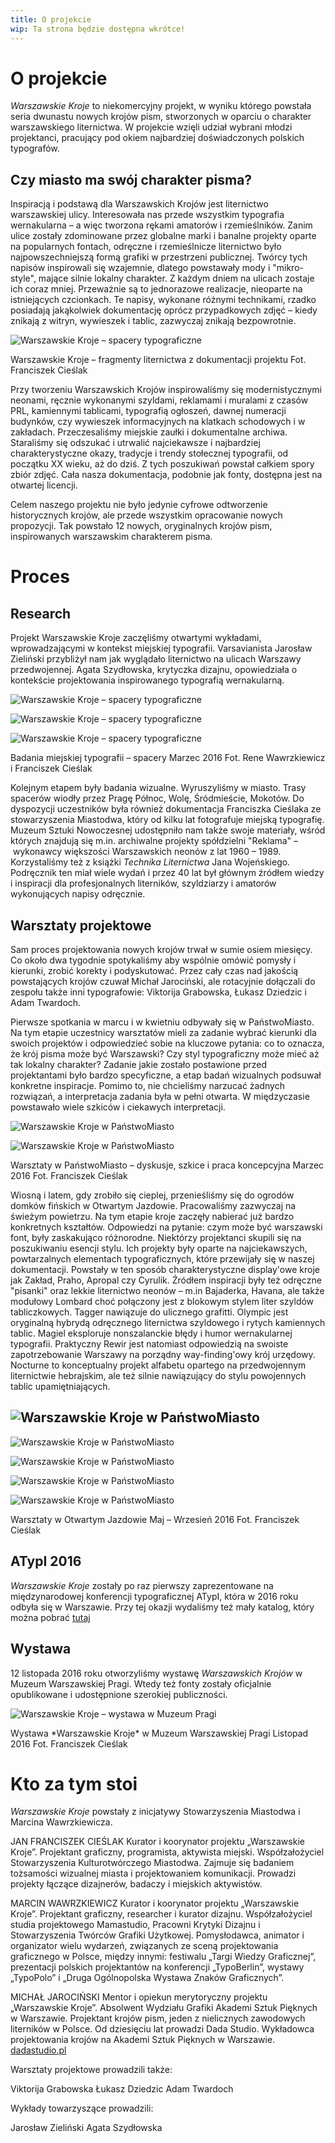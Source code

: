 ```yaml
---
title: O projekcie
wip: Ta strona będzie dostępna wkrótce!
---
```


# O projekcie

*Warszawskie Kroje* to niekomercyjny projekt, w wyniku którego powstała seria dwunastu nowych krojów pism, stworzonych w oparciu o charakter warszawskiego liternictwa. W projekcie wzięli udział wybrani młodzi projektanci, pracujący pod okiem najbardziej doświadczonych polskich typografów.

## Czy miasto ma swój charakter pisma?

Inspiracją i podstawą dla Warszawskich Krojów jest liternictwo warszawskiej ulicy. Interesowała nas przede wszystkim typografia wernakularna – a więc tworzona rękami amatorów i rzemieślników.  Zanim ulice zostały zdominowane przez globalne marki i banalne projekty oparte na popularnych fontach, odręczne i rzemieślnicze liternictwo było najpowszechniejszą formą grafiki w przestrzeni publicznej. Twórcy tych napisów inspirowali się wzajemnie, dlatego powstawały mody i "mikro-style", mające silnie lokalny charakter. Z każdym dniem na ulicach zostaje ich coraz mniej. Przeważnie są to jednorazowe realizacje, nieoparte na istniejących czcionkach. Te napisy, wykonane różnymi technikami, rzadko posiadają jakąkolwiek dokumentację oprócz przypadkowych zdjęć – kiedy znikają z witryn, wywieszek i tablic, zazwyczaj znikają bezpowrotnie.

![Warszawskie Kroje – spacery typograficzne](/static/images/wk-about/warszawskie-kroje-00.jpg)

<p class="caption">
Warszawskie Kroje – fragmenty liternictwa z dokumentacji projektu
Fot. Franciszek Cieślak

Przy tworzeniu Warszawskich Krojów inspirowaliśmy się modernistycznymi neonami, ręcznie wykonanymi szyldami, reklamami i muralami z czasów PRL, kamiennymi tablicami, typografią ogłoszeń, dawnej numeracji budynków, czy wywieszek informacyjnych na klatkach schodowych i w zakładach. Przeczesaliśmy miejskie zaułki i dokumentalne archiwa. Staraliśmy się odszukać i utrwalić najciekawsze i najbardziej charakterystyczne okazy, tradycje i trendy stołecznej typografii, od początku XX wieku, aż do dziś.  Z tych poszukiwań powstał całkiem spory zbiór zdjęć. Cała nasza dokumentacja, podobnie jak fonty, dostępna jest na otwartej licencji.

Celem naszego projektu nie było jedynie cyfrowe odtworzenie historycznych krojów, ale przede wszystkim opracowanie nowych propozycji. Tak powstało 12 nowych, oryginalnych krojów pism, inspirowanych warszawskim charakterem pisma.

# Proces

## Research

Projekt Warszawskie Kroje zaczęliśmy otwartymi wykładami, wprowadzającymi w kontekst miejskiej typografii. Varsavianista Jarosław Zieliński przybliżył nam jak wyglądało liternictwo na ulicach Warszawy przedwojennej. Agata Szydłowska, krytyczka dizajnu, opowiedziała o kontekście projektowania inspirowanego typografią wernakularną.

![Warszawskie Kroje – spacery typograficzne](/static/images/wk-about/warszawskie-kroje-01.jpg)

![Warszawskie Kroje – spacery typograficzne](/static/images/wk-about/warszawskie-kroje-20.jpg)

![Warszawskie Kroje – spacery typograficzne](/static/images/wk-about/warszawskie-kroje-23.jpg)

<p class="caption">
Badania miejskiej typografii – spacery
Marzec 2016
Fot. Rene Wawrzkiewicz i Franciszek Cieślak

Kolejnym etapem były badania wizualne. Wyruszyliśmy w miasto. Trasy spacerów wiodły przez Pragę Północ, Wolę, Śródmieście, Mokotów. Do dyspozycji uczestników była również dokumentacja Franciszka Cieślaka ze stowarzyszenia Miastodwa, który od kilku lat fotografuje miejską typografię. Muzeum Sztuki Nowoczesnej udostępniło nam także swoje materiały, wśród których znajdują się m.in. archiwalne projekty spółdzielni "Reklama" – wykonawcy większości Warszawskich neonów z lat 1960 – 1989. Korzystaliśmy też z książki *Technika Liternictwa* Jana Wojeńskiego. Podręcznik ten miał wiele wydań i przez 40 lat był głównym źródłem wiedzy i inspiracji dla profesjonalnych literników, szyldziarzy i amatorów wykonujących napisy odręcznie.

## Warsztaty projektowe

Sam proces projektowania nowych krojów trwał w sumie osiem miesięcy. Co około dwa tygodnie spotykaliśmy aby wspólnie omówić pomysły i kierunki, zrobić korekty i podyskutować. Przez cały czas nad jakością powstających krojów czuwał Michał Jarociński, ale rotacyjnie dołączali do zespołu także inni typografowie: Viktorija Grabowska, Łukasz Dziedzic i Adam Twardoch.

Pierwsze spotkania w marcu i w kwietniu odbywały się w PaństwoMiasto. Na tym etapie uczestnicy warsztatów mieli za zadanie wybrać kierunki dla swoich projektów i odpowiedzieć sobie na kluczowe  pytania: co to oznacza, że krój pisma może być Warszawski? Czy styl typograficzny może mieć aż tak lokalny charakter? Zadanie jakie zostało postawione przed projektantami było bardzo specyficzne, a etap badań wizualnych podsuwał konkretne inspiracje. Pomimo to, nie chcieliśmy narzucać żadnych rozwiązań, a interpretacja zadania była w pełni otwarta. W międzyczasie powstawało wiele szkiców i ciekawych interpretacji.

![Warszawskie Kroje w PaństwoMiasto](/static/images/wk-about/warszawskie-kroje-02.jpg)

![Warszawskie Kroje w PaństwoMiasto](/static/images/wk-about/warszawskie-kroje-03.jpg)

<p class="caption">
Warsztaty w PaństwoMiasto – dyskusje, szkice i praca koncepcyjna
Marzec 2016
Fot. Franciszek Cieślak

Wiosną i latem, gdy zrobiło się cieplej, przenieśliśmy się do ogrodów domków fińskich w Otwartym Jazdowie. Pracowaliśmy zazwyczaj na świeżym powietrzu. Na tym etapie kroje zaczęły nabierać już bardzo konkretnych kształtów. Odpowiedzi na pytanie: czym może być warszawski font, były zaskakująco różnorodne. Niektórzy projektanci skupili się na poszukiwaniu esencji stylu. Ich projekty były oparte na najciekawszych, powtarzalnych elementach typograficznych, które przewijały się w naszej dokumentacji. Powstały w ten sposób charakterystyczne display'owe kroje jak Zakład, Praho, Apropal czy Cyrulik. Źródłem inspiracji były też odręczne "pisanki" oraz lekkie liternictwo neonów – m.in Bajaderka, Havana, ale także modułowy Lombard choć połączony jest z blokowym stylem liter szyldów tabliczkowych. Tagger nawiązuje do ulicznego grafitti. Olympic jest oryginalną hybrydą odręcznego liternictwa szyldowego i rytych kamiennych tablic. Magiel eksploruje nonszalanckie błędy i humor wernakularnej typografii. Praktyczny Rewir jest natomiast odpowiedzią na swoiste zapotrzebowanie Warszawy na porządny way-finding'owy krój urzędowy. Nocturne to konceptualny projekt alfabetu opartego na przedwojennym liternictwie hebrajskim, ale też silnie nawiązujący do stylu powojennych tablic upamiętniających.

## ![Warszawskie Kroje w PaństwoMiasto](/static/images/wk-about/warszawskie-kroje-06.jpg)

![Warszawskie Kroje w PaństwoMiasto](/static/images/wk-about/warszawskie-kroje-10.jpg)

![Warszawskie Kroje w PaństwoMiasto](/static/images/wk-about/warszawskie-kroje-11.jpg)

![Warszawskie Kroje w PaństwoMiasto](/static/images/wk-about/warszawskie-kroje-14.jpg)

![Warszawskie Kroje w PaństwoMiasto](/static/images/wk-about/warszawskie-kroje-15.jpg)

<p class="caption">
Warsztaty w Otwartym Jazdowie
Maj – Wrzesień 2016
Fot. Franciszek Cieślak

## ATypI 2016

*Warszawskie Kroje* zostały po raz pierwszy zaprezentowane na międzynarodowej konferencji typograficznej ATypI, która w 2016 roku odbyła się w Warszawie. Przy tej okazji wydaliśmy też mały katalog, który można pobrać [tutaj](https://issuu.com/miastodwa/docs/wkroje-broszura-en)

## Wystawa

12 listopada 2016 roku otworzyliśmy wystawę *Warszawskich Krojów* w Muzeum Warszawskiej Pragi. Wtedy też fonty zostały oficjalnie opublikowane i udostępnione szerokiej publiczności.

![Warszawskie Kroje – wystawa w Muzeum Pragi](/static/images/wk-about/warszawskie-kroje-19.jpg)

<p class="caption">
Wystawa *Warszawskie Kroje* w Muzeum Warszawskiej Pragi
Listopad 2016
Fot. Franciszek Cieślak

# Kto za tym stoi

*Warszawskie Kroje* powstały z inicjatywy Stowarzyszenia Miastodwa i Marcina Wawrzkiewicza.

JAN FRANCISZEK CIEŚLAK
Kurator i koorynator projektu „Warszawskie Kroje”. Projektant graficzny, programista, aktywista miejski. Współzałożyciel Stowarzyszenia Kulturotwórczego Miastodwa. Zajmuje się badaniem tożsamości wizualnej miasta i projektowaniem komunikacji. Prowadzi projekty łączące dizajnerów, badaczy i miejskich aktywistów.

MARCIN WAWRZKIEWICZ
Kurator i koorynator projektu „Warszawskie Kroje”. Projektant graficzny, researcher i kurator dizajnu. Współzałożyciel studia projektowego Mamastudio, Pracowni Krytyki Dizajnu i Stowarzyszenia Twórców Grafiki Użytkowej. Pomysłodawca, animator i organizator wielu wydarzeń, związanych ze sceną projektowania graficznego w Polsce, między innymi: festiwalu „Targi Wiedzy Graficznej”, prezentacji polskich projektantów na konferencji „TypoBerlin”, wystawy „TypoPolo” i „Druga Ogólnopolska Wystawa Znaków Graficznych”.

MICHAŁ JAROCIŃSKI
Mentor i opiekun merytoryczny projektu „Warszawskie Kroje”. Absolwent Wydziału Grafiki Akademi Sztuk Pięknych w Warszawie. Projektant krojów pism, jeden z nielicznych zawodowych literników w Polsce. Od dziesięciu lat prowadzi Dada Studio. Wykładowca projektowania krojów na Akademi Sztuk Pięknych w Warszawie.
[dadastudio.pl](http://dadastudio.pl)

Warsztaty projektowe prowadzili także:

Viktorija Grabowska
Łukasz Dziedzic
Adam Twardoch

Wykłady towarzyszące prowadzili:

Jarosław Zieliński
Agata Szydłowska